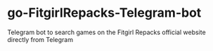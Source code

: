 # go-FitgirlRepacks-Telegram-bot
Telegram bot to search games on the Fitgirl Repacks official website directly from Telegram
